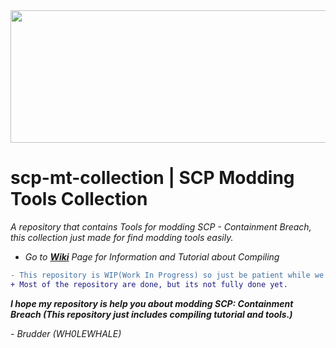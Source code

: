 <img src="https://github.com/WH0LEWHALE/scp-mt-collection/assets/146978592/e4c500a4-8687-4060-97c2-3b05ac50bb66" width="1280" height="212">

# scp-mt-collection | SCP Modding Tools Collection

_A repository that contains Tools for modding SCP - Containment Breach, this collection just made for find modding tools easily._


* *Go to **[Wiki](https://github.com/WH0LEWHALE/scp-mt-collection/wiki/Tutorial)** Page for Information and Tutorial about Compiling*

```diff
- This repository is WIP(Work In Progress) so just be patient while we making this repository more good.
+ Most of the repository are done, but its not fully done yet.
```

___I hope my repository is help you about modding SCP: Containment Breach (This repository just includes compiling tutorial and tools.)___

_- Brudder (WH0LEWHALE)_
